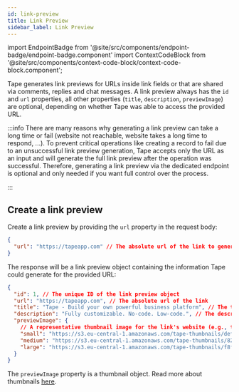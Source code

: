 ```yaml
---
id: link-preview
title: Link Preview
sidebar_label: Link Preview
---
```


import EndpointBadge from '@site/src/components/endpoint-badge/endpoint-badge.component'
import ContextCodeBlock from '@site/src/components/context-code-block/context-code-block.component';

Tape generates link previews for URLs inside link fields or that are shared via comments, replies and chat messages. A link preview always has the `id` and `url` properties, all other properties (`title`, `description`, `previewImage`) are optional, depending on whether Tape was able to access the provided URL.

:::info
There are many reasons why generating a link preview can take a long time or fail (website not reachable, website takes a long time to respond, ...). To prevent critical operations like creating a record to fail due to an unsuccessful link preview generation, Tape accepts only the URL as an input and will generate the full link preview after the operation was successful. Therefore, generating a link preview via the dedicated endpoint is optional and only needed if you want full control over the process.

:::

## Create a link preview

<EndpointBadge method="POST" url="https://api.tapeapp.com/v1/link-preview" />

Create a link preview by providing the `url` property in the request body:

```json title="➡️      Request"
{
  "url": "https://tapeapp.com" // The absolute url of the link to generate the preview for
}
```

The response will be a link preview object containing the information Tape could generate for the provided URL:

```json title="⬅️      Response"
{
  "id": 1, // The unique ID of the link preview object
  "url": "https://tapeapp.com", // The absolute url of the link
  "title": "Tape - Build your own powerful business platform", // The title of the link's website
  "description": "Fully customizable. No-code. Low-code.", // The description of the link's website
  "previewImage": {
    // A representative thumbnail image for the link's website (e.g., the favicon)
    "small": "https://s3.eu-central-1.amazonaws.com/tape-thumbnails/def09e9319ca30e9ab2bc13e061982",
    "medium": "https://s3.eu-central-1.amazonaws.com/tape-thumbnails/82f3c2669deca95c16d1ad955734e0",
    "large": "https://s3.eu-central-1.amazonaws.com/tape-thumbnails/f8f105f4daaced0f3f714b5ebb76ae"
  }
}
```

The `previewImage` property is a thumbnail object. Read more about thumbnails [here](file#thumbnails).
